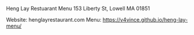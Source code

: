 Heng Lay Restuarant Menu
153 Liberty St, Lowell MA 01851

Website: henglayrestaurant.com
Menu: https://v4vince.github.io/heng-lay-menu/
